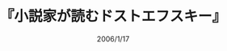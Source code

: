 ---
title: "『小説家が読むドストエフスキー』"
description: "「21世紀の預言書」ドストエフスキー文学の真髄とは?『死の家の記録』『罪と罰』『白痴』『悪霊』『カラマーゾフの兄弟』…仕掛けられた謎、隠された構造、宗教的主題を名作が読み解く!
十九世紀ロシアを代表する作家ドストエフスキー。二十一世紀の今日なお読者を魅了してやまない作品の現代性の秘密はどこにあるのか……。長編小説の名手、作家加賀乙彦が『死の家の記録』『罪と罰』『白痴』『悪霊』『カラマーゾフの兄弟』の五作品をテキストに、小説の構造、伏線の張り方、人物の造型法などを読み解く。小説に仕掛けられた謎や隠された構造を明らかにするとともに、ドストエフスキーの宗教的な主題に光を当てた画期的な作家論、作品論である。"
date:  2006/1/17
shorttitle: ""
authors: ['']
publishDate: ""
ENTRYTYPE: "基礎演習テキスト100"
series:
- 早稲田大学必修基礎演習テキスト100(2020年度)
tags: 
- 
category: 
- 
# publisher: "Self-Published"
image: 
pinned : true
draft: false
hideToc: false
enableToc: true
enableTocContent: false
copyright: "All rights reserved"
---